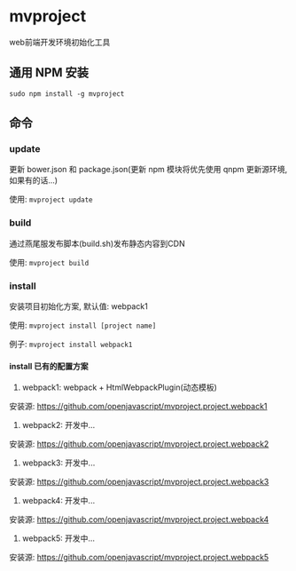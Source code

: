 # mvproject
web前端开发环境初始化工具

## 通用 NPM 安装

`sudo npm install -g mvproject`

## 命令

### update

更新 bower.json 和 package.json(更新 npm 模块将优先使用 qnpm 更新源环境,如果有的话...)

使用: `mvproject update`

### build

通过燕尾服发布脚本(build.sh)发布静态内容到CDN

使用: `mvproject build`

### install

安装项目初始化方案, 默认值: webpack1

使用: `mvproject install [project name]`

例子: `mvproject install webpack1`

#### install 已有的配置方案

1. webpack1: webpack + HtmlWebpackPlugin(动态模板)
    
  安装源: https://github.com/openjavascript/mvproject.project.webpack1

1. webpack2: 开发中...
    
  安装源: https://github.com/openjavascript/mvproject.project.webpack2

1. webpack3: 开发中...
    
  安装源: https://github.com/openjavascript/mvproject.project.webpack3

1. webpack4: 开发中...
    
  安装源: https://github.com/openjavascript/mvproject.project.webpack4

1. webpack5: 开发中...
    
  安装源: https://github.com/openjavascript/mvproject.project.webpack5

